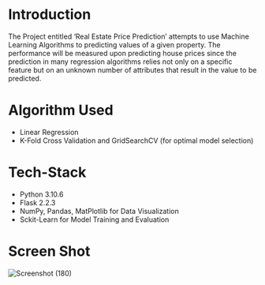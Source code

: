 # Introduction
The Project entitled ‘Real Estate Price Prediction’ attempts to use Machine Learning Algorithms to predicting values of a given property. The performance will be measured upon predicting house prices since the prediction in many regression algorithms relies not only on a specific feature but on an unknown number of attributes that result in the value to be predicted. 

# Algorithm Used
* Linear Regression
* K-Fold Cross Validation and GridSearchCV (for optimal model selection)

# Tech-Stack
* Python 3.10.6
* Flask 2.2.3
* NumPy, Pandas, MatPlotlib for Data Visualization 
* Sckit-Learn for Model Training and Evaluation

# Screen Shot
![Screenshot (180)](https://user-images.githubusercontent.com/89074017/233892983-b85016cc-13ee-436b-9788-0ec01727e71e.png)
